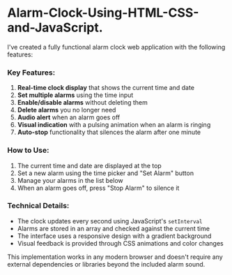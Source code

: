 # Alarm-Clock-Using-HTML-CSS-and-JavaScript.

I've created a fully functional alarm clock web application with the following features:

### Key Features:
1. **Real-time clock display** that shows the current time and date
2. **Set multiple alarms** using the time input
3. **Enable/disable alarms** without deleting them
4. **Delete alarms** you no longer need
5. **Audio alert** when an alarm goes off
6. **Visual indication** with a pulsing animation when an alarm is ringing
7. **Auto-stop** functionality that silences the alarm after one minute

### How to Use:
1. The current time and date are displayed at the top
2. Set a new alarm using the time picker and "Set Alarm" button
3. Manage your alarms in the list below
4. When an alarm goes off, press "Stop Alarm" to silence it

### Technical Details:
- The clock updates every second using JavaScript's `setInterval`
- Alarms are stored in an array and checked against the current time
- The interface uses a responsive design with a gradient background
- Visual feedback is provided through CSS animations and color changes

This implementation works in any modern browser and doesn't require any external dependencies or libraries beyond the included alarm sound.
